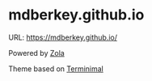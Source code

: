 # mdberkey.github.io
URL: https://mdberkey.github.io/

Powered by [Zola](https://www.getzola.org/)

Theme based on [Terminimal](https://github.com/pawroman/zola-theme-terminimal)
